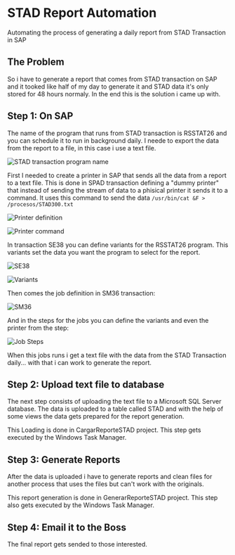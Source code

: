 # STAD Report Automation

Automating the process of generating a daily report from STAD Transaction in SAP

## The Problem

So i have to generate a report that comes from STAD transaction on SAP and it tooked like half of my day to generate it and STAD data it's only stored for 48 hours normaly. In the end this is the solution i came up with.

## Step 1: On SAP

The name of the program that runs from STAD transaction is RSSTAT26 and you can schedule it to run in background daily. I neede to export the data from the report to a file, in this case i use a text file.

![STAD transaction program name](https://github.com/kasteion/STADTRXReportAutomation/blob/master/images/stad.jpg)

First I needed to create a printer in SAP that sends all the data from a report to a text file. This is done in SPAD transaction defining a "dummy printer" that instead of sending the stream of data to a phisical printer it sends it to a command. It uses this command to send the data `/usr/bin/cat &F > /procesos/STAD300.txt`

![Printer definition](https://github.com/kasteion/STADTRXReportAutomation/blob/master/images/printer01.jpg)

![Printer command](https://github.com/kasteion/STADTRXReportAutomation/blob/master/images/printer02.jpg)

In transaction SE38 you can define variants for the RSSTAT26 program. This variants set the data you want the program to select for the report.

![SE38](https://github.com/kasteion/STADTRXReportAutomation/blob/master/images/se38.jpg)

![Variants](https://github.com/kasteion/STADTRXReportAutomation/blob/master/images/variants.jpg)

Then comes the job definition in SM36 transaction:

![SM36](https://github.com/kasteion/STADTRXReportAutomation/blob/master/images/job-definition.jpg)

And in the steps for the jobs you can define the variants and even the printer from the step:

![Job Steps](https://github.com/kasteion/STADTRXReportAutomation/blob/master/images/job-definition-steps.jpg)

When this jobs runs i get a text file with the data from the STAD Transaction daily... with that i can work to generate the report.

## Step 2: Upload text file to database

The next step consists of uploading the text file to a Microsoft SQL Server database. The data is uploaded to a table called STAD and with the help of some views the data gets prepared for the report generation.

This Loading is done in CargarReporteSTAD project. This step gets executed by the Windows Task Manager.

## Step 3: Generate Reports

After the data is uploaded i have to generate reports and clean files for another process that uses the files but can't work with the originals.

This report generation is done in GenerarReporteSTAD project. This step also gets executed by the Windows Task Manager.

## Step 4: Email it to the Boss

The final report gets sended to those interested.